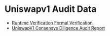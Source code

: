 # Uniswapv1 Audit Data
- [Runtime Verification Formal Verification](https://github.com/runtimeverification/verified-smart-contracts/blob/uniswap/uniswap/x-y-k.pdf)
- [UniswapV1 Consensys Diligence Audit Report](https://github.com/Consensys/Uniswap-audit-report-2018-12#32-frontrunners-can-skim-25-from-every-transaction-30)
